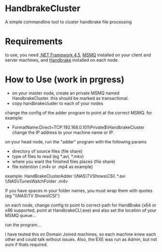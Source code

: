 HandbrakeCluster
================

A simple commandline tool to cluster handbrake file processing


Requirements
============

to use, you need [.NET Framework 4.5][1], [MSMQ][2] installed on your client and server machines, and [Handbrake][3] installed on each node. 

How to Use (work in prgress)
============================

* on your master node, create an private MSMQ named HandbrakeCluster. this should be marked as transactional.
* copy handbrakecluster to each of your nodes


change the config of the adder program to point at the correct MSMQ. for example: 
* FormatName:Direct=TCP:192.168.0.101\Private$\HandbrakeCluster
change the IP address to your machine name or IP. 


on your head node, run the "adder" program with the following params
* directory of source files (file share)
* type of files to read (eg *.avi, *.mkv)
* where you want the finished files places (file share)
* file extention (.m4v or .mp4 as example)

example: HandBrakeClusterAdder \\\\NAS\TVShows\CSI\ *.avi \\\\NAS\iTunesWatchFolder .m4v

If you have spaces in your folder names, you must wrap them with quotes (eg "\\\\NAS\TV Shows\CSI")

on each node, change config to point to correct path for HandBrake (x64 or x86 supported, point at HandbrakeCLI.exe) and also set the location of your MSMQ queue... 

run the program...

I have tested this on Domain Joined machines, so each machine knew each other and could talk without issues. Also, the EXE was run as Admin, but not sure if thats required.

[1]:http://www.microsoft.com/en-us/download/details.aspx?id=30653
[2]:http://msdn.microsoft.com/en-us/library/aa967729.aspx
[3]:http://handbrake.fr/